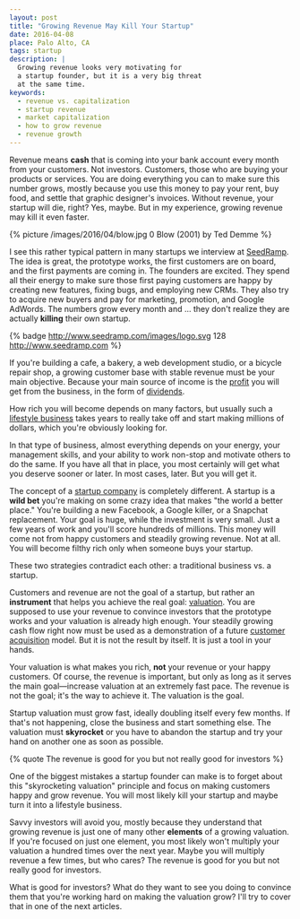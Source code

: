 ```yaml
---
layout: post
title: "Growing Revenue May Kill Your Startup"
date: 2016-04-08
place: Palo Alto, CA
tags: startup
description: |
  Growing revenue looks very motivating for
  a startup founder, but it is a very big threat
  at the same time.
keywords:
  - revenue vs. capitalization
  - startup revenue
  - market capitalization
  - how to grow revenue
  - revenue growth
---
```


Revenue means **cash** that is coming into your bank account every month
from your customers. Not investors. Customers, those who are buying
your products or services. You are doing everything you can
to make sure this number grows, mostly because you use this money
to pay your rent, buy food, and settle that graphic designer's invoices.
Without revenue, your startup will die, right? Yes, maybe. But in my experience,
growing revenue may kill it even faster.

<!--more-->

{% picture /images/2016/04/blow.jpg 0 Blow (2001) by Ted Demme %}

I see this rather typical pattern in many startups we interview
at [SeedRamp](http://www.seedramp.com). The idea is great, the prototype
works, the first customers are on board, and the first payments are coming in.
The founders are excited. They spend all their energy to make sure those
first paying customers are happy by creating new features, fixing bugs, and employing
new CRMs. They also try to acquire new
buyers and pay for marketing, promotion, and Google AdWords. The numbers
grow every month and ... they don't realize they are
actually **killing** their own startup.

{% badge http://www.seedramp.com/images/logo.svg 128 http://www.seedramp.com %}

If you're building a cafe, a bakery, a web development studio,
or a bicycle repair shop, a growing customer base with stable revenue
must be your main objective. Because your main source of income is the
[profit](https://en.wikipedia.org/wiki/Profit_%28accounting%29)
you will get from the business, in the form of
[dividends](https://en.wikipedia.org/wiki/Dividend).

How rich you will become depends on many factors, but usually such a
[lifestyle business](https://en.wikipedia.org/wiki/Lifestyle_business)
takes years to really take off and start making millions of dollars, which
you're obviously looking for.

In that type of business, almost everything depends on your energy,
your management skills, and your ability to work non-stop and motivate others
to do the same. If you have all that in place, you most certainly will
get what you deserve sooner or later. In most cases, later.
But you will get it.

The concept of a [startup company](https://en.wikipedia.org/wiki/Startup_company)
is completely different. A startup is a **wild bet** you're making on some
crazy idea that makes "the world a better place." You're building
a new Facebook, a Google killer, or a Snapchat replacement. Your goal
is huge, while the investment is very small. Just a few years of work
and you'll score hundreds of millions. This money will come not from
happy customers and steadily growing revenue. Not at all. You will
become filthy rich only when someone buys your startup.

These two strategies contradict each other:
a traditional business vs. a startup.

Customers and revenue are not the goal of a startup, but rather
an **instrument** that helps you achieve the real goal:
[valuation](https://en.wikipedia.org/wiki/Business_valuation). You are
supposed to use your revenue to convince investors
that the prototype works and your valuation is already high enough.
Your steadily growing cash flow right now must be used as a demonstration of a future
[customer acquisition](https://en.wikipedia.org/wiki/Customer_acquisition_management)
model. But it is not the result by itself. It is just a tool in your hands.

Your valuation is what makes you rich, **not** your revenue or your happy
customers. Of course, the revenue is important, but only as long as
it serves the main goal&mdash;increase valuation at an extremely
fast pace. The revenue is not the goal; it's the way to achieve it. The valuation
is the goal.

Startup valuation must grow fast, ideally doubling itself every few months.
If that's not happening, close the business and start something else. The
valuation must **skyrocket** or you have to abandon the startup and try your
hand on another one as soon as possible.

{% quote The revenue is good for you but not really good for investors %}

One of the biggest mistakes a startup founder can make is to forget
about this "skyrocketing valuation" principle and focus on making
customers happy and grow revenue. You will most likely kill your
startup and maybe turn it into a lifestyle business.

Savvy investors will avoid you, mostly because they
understand that growing revenue is just one of many other
**elements** of a growing valuation. If you're focused on just one element,
you most likely won't multiply your valuation a hundred times over the
next year. Maybe you will multiply revenue a few times, but who cares?
The revenue is good for you but not really good for investors.

What is good for investors? What do they want to see you doing
to convince them that you're working hard on making the valuation
grow? I'll try to cover that in one of the next articles.
